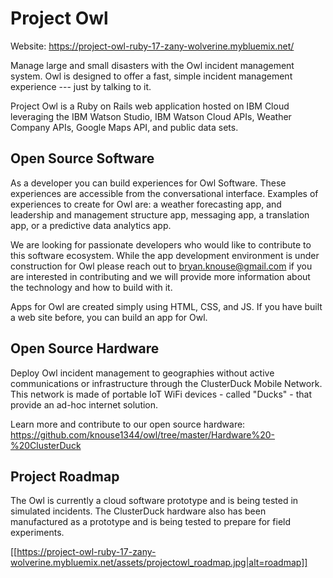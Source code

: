 # Project Owl

Website:  https://project-owl-ruby-17-zany-wolverine.mybluemix.net/

Manage large and small disasters with the Owl incident management system.  Owl is designed to offer a fast, simple incident management experience --- just by talking to it.

Project Owl is a Ruby on Rails web application hosted on IBM Cloud leveraging the IBM Watson Studio, IBM Watson Cloud APIs, Weather Company APIs, Google Maps API, and public data sets.


## Open Source Software

As a developer you can build experiences for Owl Software.  These experiences are accessible from the conversational interface.  Examples of experiences to create for Owl are:  a weather forecasting app, and leadership and management structure app, messaging app, a translation app, or a predictive data analytics app.

We are looking for passionate developers who would like to contribute to this software ecosystem.  While the app development environment is under construction for Owl please reach out to bryan.knouse@gmail.com if you are interested in contributing and we will provide more information about the technology and how to build with it.

Apps for Owl are created simply using HTML, CSS, and JS.  If you have built a web site before, you can build an app for Owl.


## Open Source Hardware

Deploy Owl incident management to geographies without active communications or infrastructure through the ClusterDuck Mobile Network.  This network is made of portable IoT WiFi devices - called "Ducks" - that provide an ad-hoc internet solution.

Learn more and contribute to our open source hardware:  https://github.com/knouse1344/owl/tree/master/Hardware%20-%20ClusterDuck


## Project Roadmap

The Owl is currently a cloud software prototype and is being tested in simulated incidents.  The ClusterDuck hardware also has been manufactured as a prototype and is being tested to prepare for field experiments.

[[https://project-owl-ruby-17-zany-wolverine.mybluemix.net/assets/projectowl_roadmap.jpg|alt=roadmap]]

